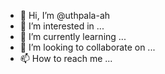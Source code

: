 - 👋 Hi, I’m @uthpala-ah
- 👀 I’m interested in ...
- 🌱 I’m currently learning ...
- 💞️ I’m looking to collaborate on ...
- 📫 How to reach me ...

<!---
uthpala-ah/uthpala-ah is a ✨ special ✨ repository because its `README.md` (this file) appears on your GitHub profile.
You can click the Preview link to take a look at your changes.
--->
